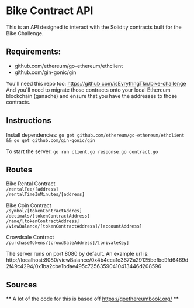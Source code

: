 # Bike Contract API

This is an API designed to interact with the Solidity contracts built for the Bike Challenge.

## Requirements: 
- github.com/ethereum/go-ethereum/ethclient
- github.com/gin-gonic/gin

You'll need this repo too: https://github.com/isEvrythngTkn/bike-challenge \
And you'll need to migrate those contracts onto your local Ethereum blockchain (ganache) and ensure that you have the addresses to those contracts.

## Instructions

Install dependencies: 
`go get github.com/ethereum/go-ethereum/ethclient && go get github.com/gin-gonic/gin`

To start the server:
`go run client.go response.go contract.go`

## Routes

Bike Rental Contract\
`/rentalFee/[address]`\
`/rentalTimeInMinutes/[address]`

Bike Coin Contract\
`/symbol/[tokenContractAddres]`\
`/decimals/[tokenContractAddress]`\
`/name/[tokenContractAddress]`\
`/viewBalance/[tokenContractAddress]/[accountAddress]`

Crowdsale Contract\
`/purchaseTokens/[crowdSaleAddress]/[privateKey]`

The server runs on port 8080 by default. An example url is:
http://localhost:8080/viewBalance/0x4b4eca1e3672a29125befbc9fd6469d2f49c4294/0x1ba2cbe1bdae495c72563590410413446d208596

## Sources
** A lot of the code for this is based off https://goethereumbook.org/ **

